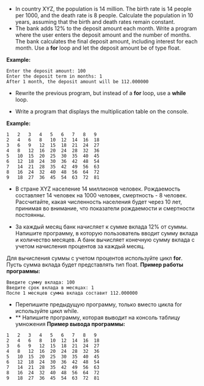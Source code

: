 - In country XYZ, the population is 14 million. The birth rate is 14 people per 1000, and the death rate is 8 people.
  Calculate the population in 10 years, assuming that the birth and death rates remain constant.
- The bank adds 12% to the deposit amount each month. Write a program where the user enters the deposit amount and the
  number of months. The bank calculates the final deposit amount, including interest for each month. Use a **for** loop
  and let the deposit amount be of type float.

**Example:**

```
Enter the deposit amount: 100
Enter the deposit term in months: 1
After 1 month, the deposit amount will be 112.000000
```

- Rewrite the previous program, but instead of a **for** loop, use a **while** loop.


- Write a program that displays the multiplication table on the console.

**Example:**

```
1	2	3	4	5	6	7	8	9
2	4	6	8	10	12	14	16	18
3	6	9	12	15	18	21	24	27
4	8	12	16	20	24	28	32	36
5	10	15	20	25	30	35	40	45
6	12	18	24	30	36	42	48	54
7	14	21	28	35	42	49	56	63
8	16	24	32	40	48	56	64	72
9	18	27	36	45	54	63	72	81
```

- В стране XYZ население 14 миллионов человек. Рождаемость составляет 14 человек на 1000 человек, смертность - 8
  человек. Рассчитайте, какая численность населения будет через 10 лет, принимая во внимание, что показатели рождаемости
  и смертности постоянны.

- За каждый месяц банк начисляет к сумме вклада 12% от суммы. Напишите программу, в которую пользователь
  вводит сумму вклада и количество месяцев. А банк вычисляет конечную сумму вклада с учетом начисления процентов за
  каждый месяц.

Для вычисления суммы с учетом процентов используйте цикл **for**. Пусть сумма вклада будет представлять тип float.
**Пример работы программы:**

````
Введите сумму вклада: 100
Введите срок вклада в месяцах: 1
После 1 месяцев сумма вклада составит 112.000000
````

- Перепишите предыдущую программу, только вместо цикла for используйте цикл while.
- ** Напишите программу, которая выводит на консоль таблицу умножения
  **Пример вывода программы:**

````
1	2	3	4	5	6	7	8	9	
2	4	6	8	10	12	14	16	18	
3	6	9	12	15	18	21	24	27	
4	8	12	16	20	24	28	32	36	
5	10	15	20	25	30	35	40	45	
6	12	18	24	30	36	42	48	54	
7	14	21	28	35	42	49	56	63	
8	16	24	32	40	48	56	64	72	
9	18	27	36	45	54	63	72	81	
````
